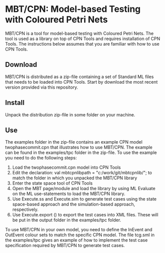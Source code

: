 # MBT/CPN: Model-based Testing with Coloured Petri Nets

MBT/CPN is a tool for model-based testing with Coloured Petri Nets. The tool is used as a library on top of CPN Tools and requires installation of CPN Tools. The instructions below assumes that you are familiar with how to use CPN Tools.

## Download

MBT/CPN is distributed as a zip-file containing a set of Standard ML files that needs to be loaded into CPN Tools. Start by download the most recent version provided via this repository.

## Install

Unpack the distribution zip-file in some folder on your machine.

## Use

The examples folder in the zip-file contains an example CPN model twophasecommit.cpn that illustrates how to use MBT/CPN. The example can be found in the examples/tpc folder in the zip-file. To use the example you need to do the following steps:

1. Load the twophasecommit.cpn model into CPN Tools
2. Edit the declaration: val mbtcpnlibpath =  "c:/work/git/mbtcpnlib/"; to match the folder in which you unpacked the MBT/CPN library
3. Enter the state space tool of CPN Tools
4. Open the MBT page/module and load the library by using ML Evaluate on the ML use-statements to load the MBT/CPN library.
5. Use Execute.ss and Execute.sim <n> to generate test cases using the state space-based approach and the simulation-based approach, respectively. 
6. Use Execute.export () to export the test cases into XML files. These will be put in the output folder in the examples/tpc folder.

To use MBT/CPN in your own model, you need to define the InEvent and OutEvent colour sets to match the specific CPN model. The file tcg.sml in the examples/tpc gives an example of how to implement the test case specification required by MBT/CPN to generate test cases.
